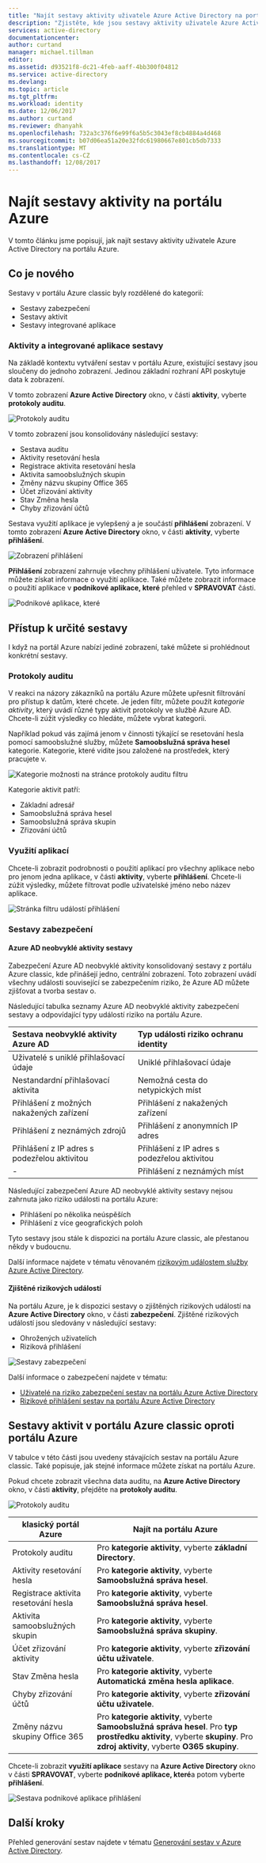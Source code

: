 ```yaml
---
title: "Najít sestavy aktivity uživatele Azure Active Directory na portálu Azure | Microsoft Docs"
description: "Zjistěte, kde jsou sestavy aktivity uživatele Azure Active Directory na portálu Azure."
services: active-directory
documentationcenter: 
author: curtand
manager: michael.tillman
editor: 
ms.assetid: d93521f8-dc21-4feb-aaff-4bb300f04812
ms.service: active-directory
ms.devlang: 
ms.topic: article
ms.tgt_pltfrm: 
ms.workload: identity
ms.date: 12/06/2017
ms.author: curtand
ms.reviewer: dhanyahk
ms.openlocfilehash: 732a3c376f6e99f6a5b5c3043ef8cb4884a4d468
ms.sourcegitcommit: b07d06ea51a20e32fdc61980667e801cb5db7333
ms.translationtype: MT
ms.contentlocale: cs-CZ
ms.lasthandoff: 12/08/2017
---
```

# <a name="find-activity-reports-in-the-azure-portal"></a>Najít sestavy aktivity na portálu Azure

V tomto článku jsme popisují, jak najít sestavy aktivity uživatele Azure Active Directory na portálu Azure.

## <a name="whats-new"></a>Co je nového

Sestavy v portálu Azure classic byly rozdělené do kategorií:
* Sestavy zabezpečení
* Sestavy aktivit
* Sestavy integrované aplikace

### <a name="activity-and-integrated-app-reports"></a>Aktivity a integrované aplikace sestavy

Na základě kontextu vytváření sestav v portálu Azure, existující sestavy jsou sloučeny do jednoho zobrazení. Jedinou základní rozhraní API poskytuje data k zobrazení.

V tomto zobrazení **Azure Active Directory** okno, v části **aktivity**, vyberte **protokoly auditu**.

![Protokoly auditu](./media/active-directory-reporting-migration/482.png "Protokoly auditu")

V tomto zobrazení jsou konsolidovány následující sestavy:

* Sestava auditu
* Aktivity resetování hesla
* Registrace aktivita resetování hesla
* Aktivita samoobslužných skupin
* Změny názvu skupiny Office 365
* Účet zřizování aktivity
* Stav Změna hesla
* Chyby zřizování účtů


Sestava využití aplikace je vylepšený a je součástí **přihlášení** zobrazení. V tomto zobrazení **Azure Active Directory** okno, v části **aktivity**, vyberte **přihlášení**.

![Zobrazení přihlášení](./media/active-directory-reporting-migration/483.png "zobrazení přihlášení")

**Přihlášení** zobrazení zahrnuje všechny přihlášení uživatele. Tyto informace můžete získat informace o využití aplikace. Také můžete zobrazit informace o použití aplikace v **podnikové aplikace, které** přehled v **SPRAVOVAT** části.

![Podnikové aplikace, které](./media/active-directory-reporting-migration/484.png "podnikové aplikace")

## <a name="access-a-specific-report"></a>Přístup k určité sestavy

I když na portál Azure nabízí jediné zobrazení, také můžete si prohlédnout konkrétní sestavy.

### <a name="audit-logs"></a>Protokoly auditu

V reakci na názory zákazníků na portálu Azure můžete upřesnit filtrování pro přístup k datům, které chcete. Je jeden filtr, můžete použít *kategorie aktivity*, který uvádí různé typy aktivit protokoly ve službě Azure AD. Chcete-li zúžit výsledky co hledáte, můžete vybrat kategorii.

Například pokud vás zajímá jenom v činnosti týkající se resetování hesla pomocí samoobslužné služby, můžete **Samoobslužná správa hesel** kategorie. Kategorie, které vidíte jsou založené na prostředek, který pracujete v.  

![Kategorie možnosti na stránce protokoly auditu filtru](./media/active-directory-reporting-migration/06.png "kategorie možnosti na stránce protokoly auditu filtru")

Kategorie aktivit patří:

- Základní adresář
- Samoobslužná správa hesel
- Samoobslužná správa skupin
- Zřizování účtů

### <a name="application-usage"></a>Využití aplikací

Chcete-li zobrazit podrobnosti o použití aplikací pro všechny aplikace nebo pro jenom jedna aplikace, v části **aktivity**, vyberte **přihlášení**. Chcete-li zúžit výsledky, můžete filtrovat podle uživatelské jméno nebo název aplikace.

![Stránka filtru událostí přihlášení](./media/active-directory-reporting-migration/07.png "události přihlášení filtru stránky")

### <a name="security-reports"></a>Sestavy zabezpečení

#### <a name="azure-ad-anomalous-activity-reports"></a>Azure AD neobvyklé aktivity sestavy

Zabezpečení Azure AD neobvyklé aktivity konsolidovaný sestavy z portálu Azure classic, kde přinášejí jedno, centrální zobrazení. Toto zobrazení uvádí všechny události související se zabezpečením riziko, že Azure AD můžete zjišťovat a tvorba sestav o.

Následující tabulka seznamy Azure AD neobvyklé aktivity zabezpečení sestavy a odpovídající typy událostí riziko na portálu Azure.

| Sestava neobvyklé aktivity Azure AD |  Typ události riziko ochranu identity|
| :--- | :--- |
| Uživatelé s uniklé přihlašovací údaje | Uniklé přihlašovací údaje |
| Nestandardní přihlašovací aktivita | Nemožná cesta do netypických míst |
| Přihlášení z možných nakažených zařízení | Přihlášení z nakažených zařízení|
| Přihlášení z neznámých zdrojů | Přihlášení z anonymních IP adres |
| Přihlášení z IP adres s podezřelou aktivitou | Přihlášení z IP adres s podezřelou aktivitou |
| - | Přihlášení z neznámých míst |

Následující zabezpečení Azure AD neobvyklé aktivity sestavy nejsou zahrnuta jako riziko události na portálu Azure:

* Přihlášení po několika neúspěších
* Přihlášení z více geografických poloh

Tyto sestavy jsou stále k dispozici na portálu Azure classic, ale přestanou někdy v budoucnu.

Další informace najdete v tématu věnovaném [rizikovým událostem služby Azure Active Directory](active-directory-identity-protection-risk-events.md).  


#### <a name="detected-risk-events"></a>Zjištěné rizikových událostí

Na portálu Azure, je k dispozici sestavy o zjištěných rizikových událostí na **Azure Active Directory** okno, v části **zabezpečení**. Zjištěné rizikových událostí jsou sledovány v následující sestavy:   

- Ohrožených uživatelích
- Riziková přihlášení

![Sestavy zabezpečení](./media/active-directory-reporting-migration/04.png "sestavy zabezpečení")

Další informace o zabezpečení najdete v tématu:

- [Uživatelé na riziko zabezpečení sestav na portálu Azure Active Directory](active-directory-reporting-security-user-at-risk.md)
- [Rizikové přihlášení sestav na portálu Azure Active Directory](active-directory-reporting-security-risky-sign-ins.md)


## <a name="activity-reports-in-the-azure-classic-portal-vs-the-azure-portal"></a>Sestavy aktivit v portálu Azure classic oproti portálu Azure

V tabulce v této části jsou uvedeny stávajících sestav na portálu Azure classic. Také popisuje, jak stejné informace můžete získat na portálu Azure.

Pokud chcete zobrazit všechna data auditu, na **Azure Active Directory** okno, v části **aktivity**, přejděte na **protokoly auditu**.

![Protokoly auditu](./media/active-directory-reporting-migration/61.png "Protokoly auditu")

| klasický portál Azure                 | Najít na portálu Azure                                                         |
| ---                                  | ---                                                                        |
| Protokoly auditu                           | Pro **kategorie aktivity**, vyberte **základní Directory**.                       |
| Aktivity resetování hesla              | Pro **kategorie aktivity**, vyberte **Samoobslužná správa hesel**. |
| Registrace aktivita resetování hesla | Pro **kategorie aktivity**, vyberte **Samoobslužná správa hesel**.     |
| Aktivita samoobslužných skupin         | Pro **kategorie aktivity**, vyberte **Samoobslužná správa skupiny**.        |
| Účet zřizování aktivity        | Pro **kategorie aktivity**, vyberte **zřizování účtu uživatele**.         |
| Stav Změna hesla             | Pro **kategorie aktivity**, vyberte **Automatická změna hesla aplikace**.      |
| Chyby zřizování účtů          | Pro **kategorie aktivity**, vyberte **zřizování účtu uživatele**.        |
| Změny názvu skupiny Office 365         | Pro **kategorie aktivity**, vyberte **Samoobslužná správa hesel**. Pro **typ prostředku aktivity**, vyberte **skupiny**. Pro **zdroj aktivity**, vyberte **O365 skupiny**.|

Chcete-li zobrazit **využití aplikace** sestavy na **Azure Active Directory** okno v části **SPRAVOVAT**, vyberte **podnikové aplikace, které**a potom vyberte **přihlášení**.


![Sestava podnikové aplikace přihlášení](./media/active-directory-reporting-migration/199.png "podnikové aplikace přihlášení sestavy")

## <a name="next-steps"></a>Další kroky

Přehled generování sestav najdete v tématu [Generování sestav v Azure Active Directory](active-directory-reporting-azure-portal.md).
